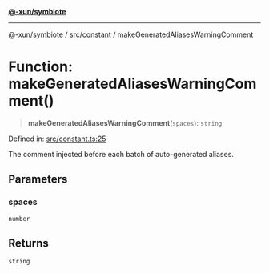 [**@-xun/symbiote**](../../../README.md)

***

[@-xun/symbiote](../../../README.md) / [src/constant](../README.md) / makeGeneratedAliasesWarningComment

# Function: makeGeneratedAliasesWarningComment()

> **makeGeneratedAliasesWarningComment**(`spaces`): `string`

Defined in: [src/constant.ts:25](https://github.com/Xunnamius/symbiote/blob/51eddb5973356cb1aa2a534c04d214fae24d5526/src/constant.ts#L25)

The comment injected before each batch of auto-generated aliases.

## Parameters

### spaces

`number`

## Returns

`string`
